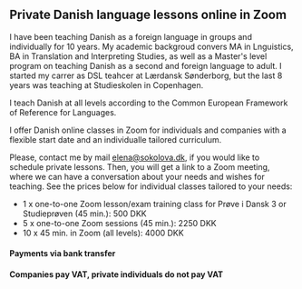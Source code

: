 
## Private Danish language lessons online in Zoom

I have been teaching Danish as a foreign language in groups and individually for 10 years. My academic backgroud convers MA in Lnguistics, BA in Translation and Interpreting Studies, as well as a Master's level program on teaching Danish as a second and foreign language to adult. I started my carrer as DSL teahcer at Lærdansk Sønderborg, but the last 8 years was teaching at Studieskolen in Copenhagen.  

I teach Danish at all levels according to the Common European Framework of Reference for Languages. 

I offer Danish online classes in Zoom for individuals and companies with a flexible start date and an individualle tailored curriculum. 

Please, contact me by mail [elena@sokolova.dk](mailto:elena@sokolova.dk), if you would like to schedule private lessons.
Then, you will get a link to a Zoom meeting, where we can have a conversation about your needs and wishes for teaching. See the prices below for individual classes tailored to your needs:


* 1 x one-to-one Zoom lesson/exam training class for Prøve i Dansk 3 or Studieprøven (45 min.): 500 DKK
* 5 x one-to-one Zoom sessions (45 min.): 2250 DKK
* 10 x 45 min. in Zoom (all levels): 4000 DKK 

#### Payments via bank transfer

#### Companies pay VAT, private individuals do not pay VAT
